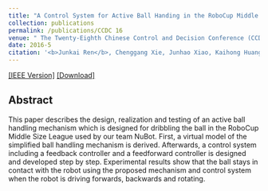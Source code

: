 ```yaml
---
title: "A Control System for Active Ball Handing in the RoboCup Middle Size League"
collection: publications
permalink: /publications/CCDC 16
venue: " The Twenty-Eighth Chinese Control and Decision Conference (CCDC-16)"
date: 2016-5
citation: '<b>Junkai Ren</b>, Chenggang Xie, Junhao Xiao, Kaihong Huang, and Huimin Lu. <i>The the 28th Chinese Control and Decision Conference </i>. <b>CCDC 2016, IEEE</b>.'
---
```

[[IEEE Version]](https://ieeexplore.ieee.org/document/7531777) [[Download]](https://www.trustie.net/attachments/download/151511/0585_final.pdf) 


## Abstract
This paper describes the design, realization and testing of an active ball handling mechanism which is designed for dribbling the ball in the RoboCup Middle Size League used by our team NuBot. First, a virtual model of the simplified ball handling mechanism is derived. Afterwards, a control system including a feedback controller and a feedforward controller is designed and developed step by step. Experimental results show that the ball stays in contact with the robot using the proposed mechanism and control system when the robot is driving forwards, backwards and rotating.
